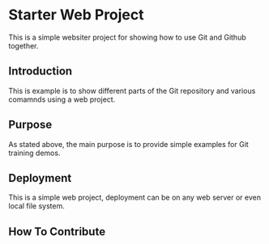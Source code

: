 # Starter Web Project

This is a simple websiter project for 
showing how to use Git and Github together.

## Introduction

This is example is to show different parts
of the Git repository and various comamnds
using a web project.

## Purpose

As stated above, the main purpose is to 
provide simple examples for Git training
demos.

## Deployment

This is a simple web project, deployment 
can be on any web server or even local
file system.

## How To Contribute